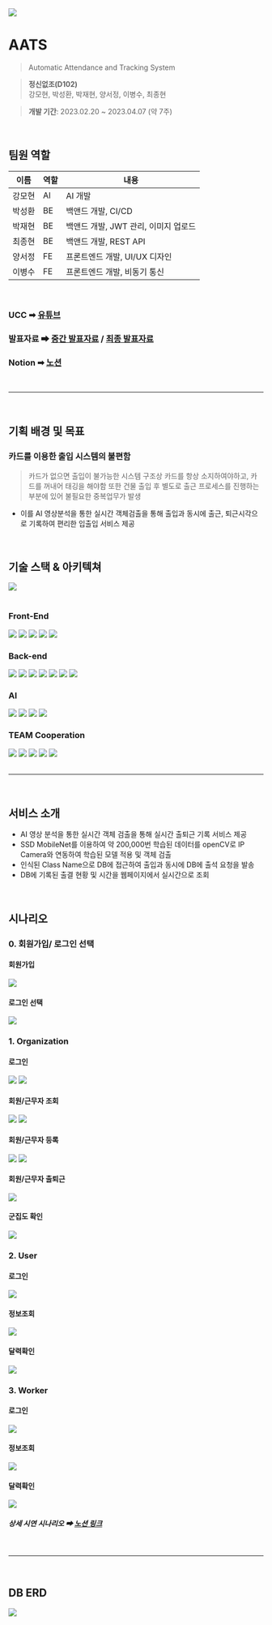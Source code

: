 <img src = "./docs/img/README_TITLE.png">

# AATS
> Automatic Attendance and Tracking System

> __정신없조(D102)__  
강모현, 박성환, 박재현, 양서정, 이병수, 최종현

> __개발 기간__: 2023.02.20 ~ 2023.04.07 (약 7주) 

<br>

## 팀원 역할
| 이름   | 역할 | 내용                        |
| ------ | ---- | --------------------------- |
| 강모현 | AI | AI 개발 |
| 박성환 | BE | 백앤드 개발,  CI/CD |
| 박재현 | BE | 백앤드 개발, JWT 관리, 이미지 업로드 |
| 최종현 | BE | 백앤드 개발, REST API |
| 양서정 | FE | 프론트엔드 개발, UI/UX 디자인 |
| 이병수 | FE | 프론트엔드 개발, 비동기 통신 |

<br>

### UCC ➡ [유튜브](https://www.youtube.com/watch?v=NyFY9B5sgGI&t=129s)
### 발표자료 ➡ [중간 발표자료](docs/pdf/중간발표.pdf) / [최종 발표자료](docs/pdf/최종발표.pdf)
### Notion ➡ [노션](https://plume-ostrich-055.notion.site/TEAM-D102-36549e6e23f644688e38d4fb3e0d7e15)

<br>

---

<br>

## 기획 배경 및 목표
### 카드를 이용한 출입 시스템의 불편함
> 카드가 없으면 출입이 불가능한 시스템 구조상 카드를 항상 소지하여야하고, 카드를 꺼내어 태깅을 해야함
또한 건물 출입 후 별도로 출근 프로세스를 진행하는 부분에 있어 불필요한 중복업무가 발생
* 이를 AI 영상분석을 통한 실시간 객체검출을 통해 출입과 동시에 출근, 퇴근시각으로 기록하여 편리한 입출입 서비스 제공

<br>

## 기술 스택 & 아키텍쳐
<img src = "./docs/img/tech.png">
<br>
<br>

### Front-End
<div>
	<img src="https://img.shields.io/badge/React-61DAFB?style=flat&logo=React&logoColor=white" />
	<img src="https://img.shields.io/badge/Node.js-339933?style=flat&logo=Node.js&logoColor=white" />
	<img src="https://img.shields.io/badge/Redux-764ABC?style=flat&logo=Redux&logoColor=white" />
    <img src="https://img.shields.io/badge/axios-5A29E4?style=flat&logo=axios&logoColor=white" />
	<img src="https://img.shields.io/badge/ReactRouter-CA4245?style=flat&logo=ReactRouter&logoColor=white" />
</div>

### Back-end
<div>
	<img src="https://img.shields.io/badge/Springboot-6DB33F?style=flat&logo=Springboot&logoColor=white" />
	<img src="https://img.shields.io/badge/JPA-6DB33F?style=flat&logo=JPA&logoColor=white" />
    <img src="https://img.shields.io/badge/hibernate-59666C?style=flat&logo=hibernate&logoColor=white" />
	<img src="https://img.shields.io/badge/jsonwebtokens-000000?style=flat&logo=jsonwebtokens&logoColor=white" />
    <img src="https://img.shields.io/badge/Swagger-85EA2D?style=flat&logo=Swagger&logoColor=white" />
	<img src="https://img.shields.io/badge/mariadb-003545?style=flat&logo=mariadb&logoColor=white" />
	<img src="https://img.shields.io/badge/postman-FF6C37?style=flat&logo=postman&logoColor=white" />
</div>

### AI
<div>
	<img src="https://img.shields.io/badge/flask-000000?style=flat&logo=flask&logoColor=white"/>
	<img src="https://img.shields.io/badge/tensorflow-FF6F00?style=flat&logo=tensorflow&logoColor=white"/>
	<img src="https://img.shields.io/badge/opencv-5C3EE8?style=flat&logo=opencv&logoColor=white"/>
	<img src="https://img.shields.io/badge/keras-D00000?style=flat&logo=keras&logoColor=white"/>

</div>

### TEAM Cooperation
<div>
	<img src="https://img.shields.io/badge/gitlab-FC6D26?style=flat&logo=gitlab&logoColor=white" />
	<img src="https://img.shields.io/badge/jirasoftware-0052CC?style=flat&logo=jirasoftware&logoColor=white" />
    <img src="https://img.shields.io/badge/notion-000000?style=flat&logo=notion&logoColor=white" />
	<img src="https://img.shields.io/badge/mattermost-0058CC?style=flat&logo=mattermost&logoColor=white" />
	<img src="https://img.shields.io/badge/figma-F24E1E?style=flat&logo=figma&logoColor=white" />
</div>

<br>

---

<br>

## 서비스 소개

* AI 영상 분석을 통한 실시간 객체 검출을 통해 실시간 출퇴근 기록 서비스 제공
* SSD MobileNet를 이용하여 약 200,000번 학습된 데이터를 openCV로 IP Camera와 연동하여 학습된 모델 적용 및 객체 검출
* 인식된 Class Name으로 DB에 접근하여 출입과 동시에 DB에 출석 요청을 발송
* DB에 기록된 출결 현황 및 시간을 웹페이지에서 실시간으로 조회

<br>

## 시나리오

### 0. 회원가입/ 로그인 선택

#### 회원가입
<div>
	<img src="./docs/img/demonstration/signup.png" />
<div/>

#### 로그인 선택
<div>
	<img src="./docs/img/demonstration/logintype.png" />
<div/>


### 1. Organization

#### 로그인
<div>
	<img src="./docs/img/demonstration/organizationlogin.png" />
	<img src="./docs/img/demonstration/organizationtype.png" />
<div/>

#### 회원/근무자 조회
<div>
	<img src="./docs/img/demonstration/organizationsearch1.png" />
	<img src="./docs/img/demonstration/organizationsearch2_edit.png" />
<div/>

#### 회원/근무자 등록
<div>
	<img src="./docs/img/demonstration/organizationregist1.png" />
	<img src="./docs/img/demonstration/organizationregist2.png" />
<div/>

#### 회원/근무자 출퇴근
<div>
	<img src="./docs/img/demonstration/attendance.png" />
<div/>

#### 군집도 확인
<div>
	<img src="./docs/img/demonstration/cluster.png" />
<div/>

### 2. User

#### 로그인
<div>
	<img src="./docs/img/demonstration/userlogin.png" />
<div/>

#### 정보조회
<div>
	<img src="./docs/img/demonstration/userprofile_edit.png" />
<div/>

#### 달력확인
<div>
	<img src="./docs/img/demonstration/usercalendar.png" />
<div/>

### 3. Worker

#### 로그인
<div>
	<img src="./docs/img/demonstration/workerlogin.png" />
<div/>

#### 정보조회
<div>
	<img src="./docs/img/demonstration/workerprofile.png" />
<div/>

#### 달력확인
<div>
	<img src="./docs/img/demonstration/workercalendar.png" />
<div/>


##### 상세 시연 시나리오 ➡ [노션 링크](https://www.notion.so/AATS-Automatic-Attendance-and-Tracking-System-661bda09195e4f3f9bbf02a71ba8959d)

<br>

---

<br>

## DB ERD
<img src = "./docs/dberd/DBERD.png">


